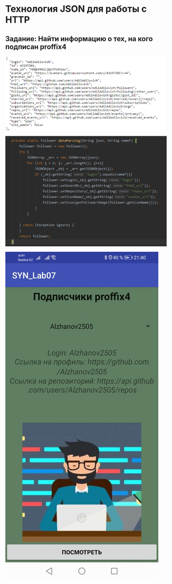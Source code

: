 # Технология JSON для работы с HTTP

## Задание: Найти информацию о тех, на кого подписан proffix4

![Screenshot](screen.png)

![Screenshot](screen1.png)

![Screenshot](screen2.jpeg)


